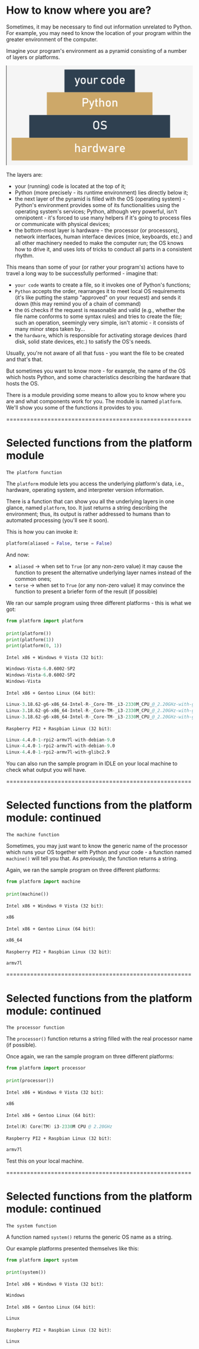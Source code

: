 # How to know where you are?
Sometimes, it may be necessary to find out information unrelated to Python. For example, you may need to know the location of your program within the greater environment of the computer.

Imagine your program's environment as a pyramid consisting of a number of layers or platforms.

<img src="img/layer.png">

The layers are:

  - your (running) code is located at the top of it;
  - Python (more precisely - its runtime environment) lies directly below it;
  - the next layer of the pyramid is filled with the OS (operating system) - Python's environment provides some of its functionalities using the operating system's services; Python, although very powerful, isn't omnipotent - it's forced to use many helpers if it's going to process files or communicate with physical devices;
  - the bottom-most layer is hardware - the processor (or processors), network interfaces, human interface devices (mice, keyboards, etc.) and all other machinery needed to make the computer run; the OS knows how to drive it, and uses lots of tricks to conduct all parts in a consistent rhythm.

This means than some of your (or rather your program's) actions have to travel a long way to be successfully performed - imagine that:

  - `your code` wants to create a file, so it invokes one of Python's functions;
  - `Python` accepts the order, rearranges it to meet local OS requirements (it's like putting the stamp "approved" on your request) and sends it down (this may remind you of a chain of command)
  - the `OS` checks if the request is reasonable and valid (e.g., whether the file name conforms to some syntax rules) and tries to create the file; such an operation, seemingly very simple, isn't atomic - it consists of many minor steps taken by...
  - the `hardware`, which is responsible for activating storage devices (hard disk, solid state devices, etc.) to satisfy the OS's needs.

Usually, you're not aware of all that fuss - you want the file to be created and that's that.

But sometimes you want to know more - for example, the name of the OS which hosts Python, and some characteristics describing the hardware that hosts the OS.

There is a module providing some means to allow you to know where you are and what components work for you. The module is named `platform`. We'll show you some of the functions it provides to you.

======================================================
# Selected functions from the platform module
`The platform function`

The `platform` module lets you access the underlying platform's data, i.e., hardware, operating system, and interpreter version information.

There is a function that can show you all the underlying layers in one glance, named `platform`, too. It just returns a string describing the environment; thus, its output is rather addressed to humans than to automated processing (you'll see it soon).

This is how you can invoke it:
```py
platform(aliased = False, terse = False)
```

And now:

  - `aliased` → when set to `True` (or any non-zero value) it may cause the function to present the alternative underlying layer names instead of the common ones;
  - `terse` → when set to `True` (or any non-zero value) it may convince the function to present a briefer form of the result (if possible)

We ran our sample program using three different platforms - this is what we got:
```py
from platform import platform

print(platform())
print(platform(1))
print(platform(0, 1))
```
`Intel x86 + Windows ® Vista (32 bit)`:
```s
Windows-Vista-6.0.6002-SP2
Windows-Vista-6.0.6002-SP2
Windows-Vista
```

`Intel x86 + Gentoo Linux (64 bit)`:
```s
Linux-3.18.62-g6-x86_64-Intel-R-_Core-TM-_i3-2330M_CPU_@_2.20GHz-with-gentoo-2.3
Linux-3.18.62-g6-x86_64-Intel-R-_Core-TM-_i3-2330M_CPU_@_2.20GHz-with-gentoo-2.3
Linux-3.18.62-g6-x86_64-Intel-R-_Core-TM-_i3-2330M_CPU_@_2.20GHz-with-glibc2.3.4
```

`Raspberry PI2 + Raspbian Linux (32 bit)`:
```s
Linux-4.4.0-1-rpi2-armv7l-with-debian-9.0
Linux-4.4.0-1-rpi2-armv7l-with-debian-9.0
Linux-4.4.0-1-rpi2-armv7l-with-glibc2.9
```

You can also run the sample program in IDLE on your local machine to check what output you will have.

======================================================
# Selected functions from the platform module: continued
`The machine function`

Sometimes, you may just want to know the generic name of the processor which runs your OS together with Python and your code - a function named `machine()` will tell you that. As previously, the function returns a string.

Again, we ran the sample program on three different platforms:
```py
from platform import machine

print(machine())
```
`Intel x86 + Windows ® Vista (32 bit)`:
```s
x86
```

`Intel x86 + Gentoo Linux (64 bit)`:
```s
x86_64
```

`Raspberry PI2 + Raspbian Linux (32 bit)`:
```s
armv7l
```

======================================================
# Selected functions from the platform module: continued
`The processor function`

The `processor()` function returns a string filled with the real processor name (if possible).

Once again, we ran the sample program on three different platforms:
```py
from platform import processor

print(processor())
```

`Intel x86 + Windows ® Vista (32 bit)`:
```s
x86
```

`Intel x86 + Gentoo Linux (64 bit)`:
```s
Intel(R) Core(TM) i3-2330M CPU @ 2.20GHz
```

`Raspberry PI2 + Raspbian Linux (32 bit)`:
```s
armv7l
```

Test this on your local machine.

======================================================
# Selected functions from the platform module: continued
`The system function`

A function named `system()` returns the generic OS name as a string.

Our example platforms presented themselves like this:
```py
from platform import system

print(system())
```

`Intel x86 + Windows ® Vista (32 bit)`:
```s
Windows
```

`Intel x86 + Gentoo Linux (64 bit)`:
```s
Linux
```

`Raspberry PI2 + Raspbian Linux (32 bit)`:
```s
Linux
```